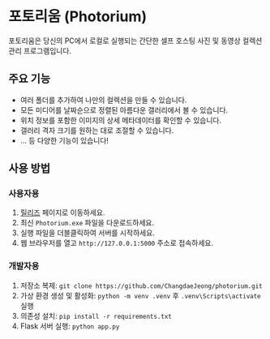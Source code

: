 # 포토리움 (Photorium)

포토리움은 당신의 PC에서 로컬로 실행되는 간단한 셀프 호스팅 사진 및 동영상 컬렉션 관리 프로그램입니다.

## 주요 기능

- 여러 폴더를 추가하여 나만의 컬렉션을 만들 수 있습니다.
- 모든 미디어를 날짜순으로 정렬된 아름다운 갤러리에서 볼 수 있습니다.
- 위치 정보를 포함한 이미지의 상세 메타데이터를 확인할 수 있습니다.
- 갤러리 격자 크기를 원하는 대로 조절할 수 있습니다.
- ... 등 다양한 기능이 있습니다!

## 사용 방법

### 사용자용

1.  [릴리즈](https://github.com/ChangdaeJeong/photorium/releases) 페이지로 이동하세요.
2.  최신 `Photorium.exe` 파일을 다운로드하세요.
3.  실행 파일을 더블클릭하여 서버를 시작하세요.
4.  웹 브라우저를 열고 `http://127.0.0.1:5000` 주소로 접속하세요.

### 개발자용

1.  저장소 복제: `git clone https://github.com/ChangdaeJeong/photorium.git`
2.  가상 환경 생성 및 활성화: `python -m venv .venv` 후 `.venv\Scripts\activate` 실행
3.  의존성 설치: `pip install -r requirements.txt`
4.  Flask 서버 실행: `python app.py`